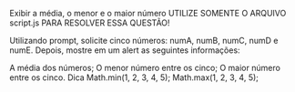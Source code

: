 Exibir a média, o menor e o maior número
UTILIZE SOMENTE O ARQUIVO script.js PARA RESOLVER ESSA QUESTÃO!

Utilizando prompt, solicite cinco números: numA, numB, numC, numD e numE. Depois, mostre em um alert as seguintes informações:

A média dos números;
O menor número entre os cinco;
O maior número entre os cinco.
Dica
Math.min(1, 2, 3, 4, 5);
Math.max(1, 2, 3, 4, 5);
